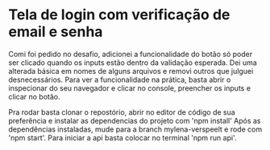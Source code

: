 # Tela de login com verificação de email e senha

Comi foi pedido no desafio, adicionei a funcionalidade do botão só poder ser clicado quando os inputs estão dentro da validação esperada. Dei uma alterada básica em nomes de alguns arquivos e removi outros que julguei desnecessários. Para ver a funcionalidade na prática, basta abrir o inspecionar do seu navegador e clicar no console, preencher os inputs e clicar no botão.

Pra rodar basta clonar o repostório, abrir no editor de código de sua preferência e instalar as dependencias do projeto com 'npm install' Após as dependências instaladas, mude para a branch mylena-verspeelt e rode com 'npm start'. Para iniciar a api basta colocar no terminal 'npm run api'.
